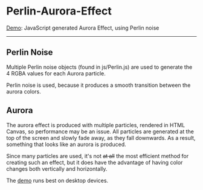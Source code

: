 # Perlin-Aurora-Effect
[Demo](https://havorax.github.io/Perlin-Aurora-Effect/): JavaScript generated Aurora Effect, using Perlin noise

---

## Perlin Noise

Multiple Perlin noise objects (found in js/Perlin.js) are used to generate the 4 RGBA values for each Aurora particle.

Perlin noise is used, because it produces a smooth transition between the aurora colors.

## Aurora

The aurora effect is produced with multiple particles, rendered in HTML Canvas, so performance may be an issue. All particles are generated at the top of the screen and slowly fade away, as they fall downwards. As a result, something that looks like an aurora is produced.

Since many particles are used, it's not ~~at all~~ the most efficient method for creating such an effect, but it does have the advantage of having color changes both vertically and horizontally.

The [demo](https://havorax.github.io/Perlin-Aurora-Effect/) runs best on desktop devices.

